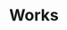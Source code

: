---
title: Works
summary: Contains posts related to my previous works
description: Contains posts related to my previous works
---
